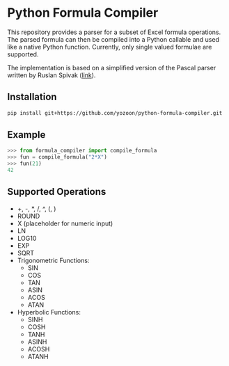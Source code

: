 # Python Formula Compiler

This repository provides a parser for a subset of Excel formula operations. The parsed formula can then be compiled into a Python callable and used like a native Python function. Currently, only single valued formulae are supported.

The implementation is based on a simplified version of the Pascal parser written by Ruslan Spivak ([link](https://github.com/rspivak/lsbasi/)).

## Installation

```sh
pip install git+https://github.com/yozoon/python-formula-compiler.git
```

## Example

```python
>>> from formula_compiler import compile_formula
>>> fun = compile_formula("2*X")
>>> fun(21)
42
```

## Supported Operations

* +, -, *, /, ^, (, )
* ROUND
* X (placeholder for numeric input)
* LN
* LOG10
* EXP
* SQRT
* Trigonometric Functions:
  * SIN
  * COS
  * TAN
  * ASIN
  * ACOS
  * ATAN
* Hyperbolic Functions:
  * SINH
  * COSH
  * TANH
  * ASINH
  * ACOSH
  * ATANH
